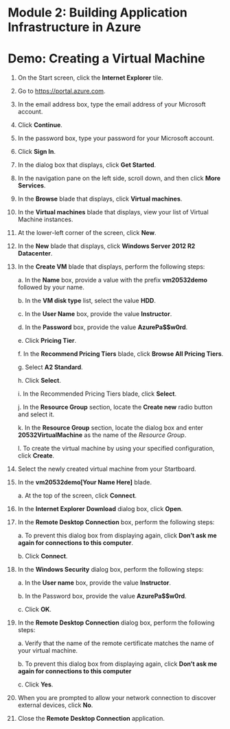 # Module 2: Building Application Infrastructure in Azure

# Demo: Creating a Virtual Machine

1.  On the Start screen, click the **Internet Explorer** tile.

1.  Go to https://portal.azure.com.

1.  In the email address box, type the email address of your Microsoft account.

1.  Click **Continue**.

1.  In the password box, type your password for your Microsoft account.

1.  Click **Sign In**.

1.  In the dialog box that displays, click **Get Started**.

1.  In the navigation pane on the left side, scroll down, and then click **More Services**.

1.  In the **Browse** blade that displays, click **Virtual machines**.

1. In the **Virtual machines** blade that displays, view your list of Virtual Machine instances.

1. At the lower-left corner of the screen, click **New**.

1. In the **New** blade that displays, click **Windows Server 2012 R2 Datacenter**.

1. In the **Create VM** blade that displays, perform the following steps:

	a.  In the **Name** box, provide a value with the prefix **vm20532demo** followed by your name.

	b. In the **VM disk type** list, select the value **HDD**.

	c.  In the **User Name** box, provide the value **Instructor**.

	d.  In the **Password** box, provide the value **AzurePa$$w0rd**.

	e.  Click **Pricing Tier**.

	f.  In the **Recommend Pricing Tiers** blade, click **Browse All Pricing Tiers**.

	g.  Select **A2 Standard**.

	h.  Click **Select**.

	i.  In the Recommended Pricing Tiers blade, click **Select**.

	j.	In the **Resource Group** section, locate the **Create new** radio button and select it.

	k. 	In the **Resource Group** section, locate the dialog box and enter **20532VirtualMachine** as the name of the *Resource Group*.

	l.  To create the virtual machine by using your specified configuration, click **Create**.

1.  Select the newly created virtual machine from your Startboard.

1.  In the **vm20532demo[Your Name Here]** blade.

	a.  At the top of the screen, click **Connect**.

1.  In the **Internet Explorer** **Download** dialog box, click **Open**.

1.  In the **Remote Desktop Connection** box, perform the following steps:

	a.  To prevent this dialog box from displaying again, click **Don’t ask me again for connections to this computer**.

	b.  Click **Connect**.

1.  In the **Windows Security** dialog box, perform the following steps:

	a.  In the **User name** box, provide the value **Instructor**.

	b.  In the Password box, provide the value **AzurePa$$w0rd**.

	c.  Click **OK**.

1.  In the **Remote Desktop Connection** dialog box, perform the following steps:

	a.  Verify that the name of the remote certificate matches the name of your virtual machine.

	b.  To prevent this dialog box from displaying again, click **Don’t ask me again for connections to this computer**

	c.  Click **Yes**.

1.  When you are prompted to allow your network connection to discover external devices, click **No**.

1.  Close the **Remote Desktop Connection** application.
